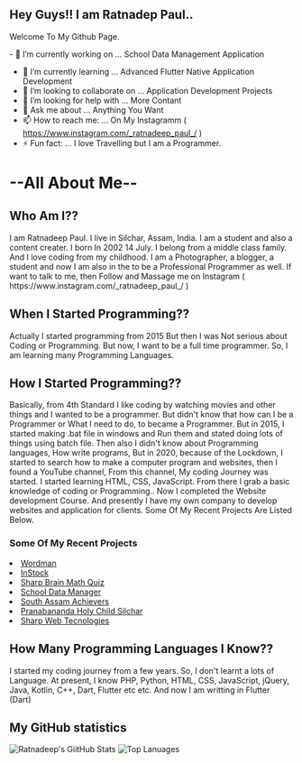 ## Hey Guys!! I am Ratnadep Paul..
Welcome To My Github Page.
<!--
**Ratnadeep-Paul/Ratnadeep-Paul** is a ✨ _special_ ✨ repository because its `README.md` (this file) appears on your GitHub profile.

Here are some ideas to get you started:
-->

<span>- 🔭 I’m currently working on ... School Data Management Application </span>
- 🌱 I’m currently learning ... Advanced Flutter Native Application Development 
- 👯 I’m looking to collaborate on ... Application Development Projects
- 🤔 I’m looking for help with ... More Contant
- 💬 Ask me about ... Anything You Want
- 📫 How to reach me: ... On My Instagramm ( https://www.instagram.com/_ratnadeep_paul_/ )
- ⚡ Fun fact: ... I love Travelling but I am a Programmer. 

<h1>--All About Me--</h1>

<h2>Who Am I??</h2>
<p> I am Ratnadeep Paul. I live in Silchar, Assam, India.
  I am a student and also a content creater. I born In 2002 14 July.
  I belong from a middle class family. And I love coding from my childhood.
  I am a Photographer, a blogger, a student and now I am also in the to be a Professional Programmer as well. If want to talk to me, then Follow and Massage me on Instagram ( https://www.instagram.com/_ratnadeep_paul_/ )
</p>

<h2> When I Started Programming?? </h2>
<p> Actually I started programming from 2015 But then I was Not serious about Coding or Programming.
But now, I want to be a full time programmer. So, I am learning many Programming Languages. </p>


<H2>How I Started Programming?? </h2>
<p>Basically, from 4th Standard I like coding by watching movies and other things and I wanted to be a programmer.
But didn't know that how can I be a Programmer or What I need to do, to became a Programmer.
But in 2015, I started making .bat file in windows and Run them and stated doing lots of things using batch file.
Then also I didn't know about Programming languages, How write programs, But in 2020, because of the Lockdown, 
I started to search how to make a computer program and websites, then I found a YouTube channel, From this channel, My coding Journey was started.
I started learning HTML, CSS, JavaScript. From there I grab a basic knowledge of coding or Programming.. Now I completed the Website development Course.
And presently I have my own company to develop websites and application for clients. Some Of My Recent Projects Are Listed Below.</p>
<h3>Some Of My Recent Projects</h3>
<li><a href="https://play.google.com/store/apps/details?id=com.sharpwebtechnologies.education.wordman" target="_blank">Wordman</a></li>
<li><a href="https://play.google.com/store/apps/details?id=com.sharpwebtechnologies.tool.instock.instock" target="_blank">InStock</a></li>
<li><a href="https://play.google.com/store/apps/details?id=com.sharpwebtechnologies.games.sharp_brain_math_quiz" target="_blank">Sharp Brain Math Quiz</a></li>
<li><a href="https://play.google.com/store/apps/details?id=com.sharpwebtechnologies.education.school_data_manager" target="_blank">School Data Manager</a></li>
<li><a href="https://sharpwebtechnologies.com/SAAA/" target="_blank">South Assam Achievers</a></li>
<li><a href="http://holychildsilchar.com/" target="_blank">Pranabananda Holy Child Silchar</a></li>
<li><a href="https://sharpwebtechnologies.com/" target="_blank">Sharp Web Tecnologies</a></li>



<h2>How Many Programming Languages I Know??</h2>
<p> I started my coding journey from a few years. So, I don't learnt a lots of Language. At present, I know PHP, Python, HTML, CSS, JavaScript, jQuery, Java, Kotlin, C++, Dart, Flutter etc etc. And now I am writting in Flutter (Dart)</p>
 
<h2>My GitHub statistics</h2> 

![Ratnadeep's GiitHub Stats](https://github-readme-stats.vercel.app/api?username=Ratnadeep-Paul&show_icons=true&theme=algolia) ![Top Lanuages](https://github-readme-stats.vercel.app/api/top-langs/?username=Ratnadeep-Paul&langs_count=7&theme=algolia&layout=compact)

